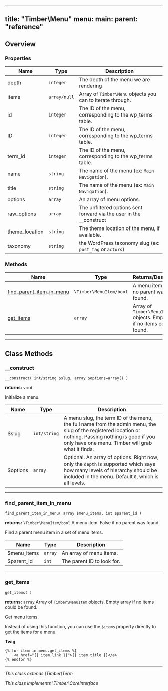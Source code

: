 
---
title: "Timber\\Menu"
menu:
  main:
    parent: "reference"
---



<!--more-->



## Overview

### Properties

| Name | Type | Description |
| --- | --- | --- |
depth | `integer` | The depth of the menu we are rendering |
items | `array/null` | Array of `Timber\Menu` objects you can to iterate through. |
id | `integer` | The ID of the menu, corresponding to the wp_terms table. |
ID | `integer` | The ID of the menu, corresponding to the wp_terms table. |
term_id | `integer` | The ID of the menu, corresponding to the wp_terms table. |
name | `string` | The name of the menu (ex: `Main Navigation`). |
title | `string` | The name of the menu (ex: `Main Navigation`). |
options | `array` | An array of menu options. |
raw_options | `array` | The unfiltered options sent forward via the user in the __construct |
theme_location | `string` | The theme location of the menu, if available. |
taxonomy | `string` | the WordPress taxonomy slug (ex: `post_tag` or `actors`) |
### Methods

| Name | Type | Returns/Description |
| --- | --- | --- |
| [find_parent_item_in_menu](#find_parent_item_in_menu) | `\Timber\MenuItem/bool` | A menu item. False if no parent was found. |
| [get_items](#get_items) | `array` | Array of `Timber\MenuItem` objects. Empty array if no items could be found. |

---

## Class Methods

### __construct
`__construct( int/string $slug, array $options=array() )`

**returns:** `void` 

Initialize a menu.

| Name | Type | Description |
| --- | --- | --- |
| $slug | `int/string` | A menu slug, the term ID of the menu, the full name from the admin menu, the slug of the registered location or nothing. Passing nothing is good if you only have one menu. Timber will grab what it finds. |
| $options | `array` | Optional. An array of options. Right now, only the `depth` is supported which says how many levels of hierarchy should be included in the menu. Default `0`, which is all levels. |




---

### find_parent_item_in_menu
`find_parent_item_in_menu( array $menu_items, int $parent_id )`

**returns:** `\Timber\MenuItem/bool` A menu item. False if no parent was found.

Find a parent menu item in a set of menu items.

| Name | Type | Description |
| --- | --- | --- |
| $menu_items | `array` | An array of menu items. |
| $parent_id | `int` | The parent ID to look for. |




---

### get_items
`get_items( )`

**returns:** `array` Array of `Timber\MenuItem` objects. Empty array if no items could be found.

Get menu items.

Instead of using this function, you can use the `$items` property directly to get the items
for a menu.

**Twig**
```twig
{% for item in menu.get_items %}
    <a href="{{ item.link }}">{{ item.title }}</a>
{% endfor %}
```

---




*This class extends \Timber\Term*

*This class implements \Timber\CoreInterface*

